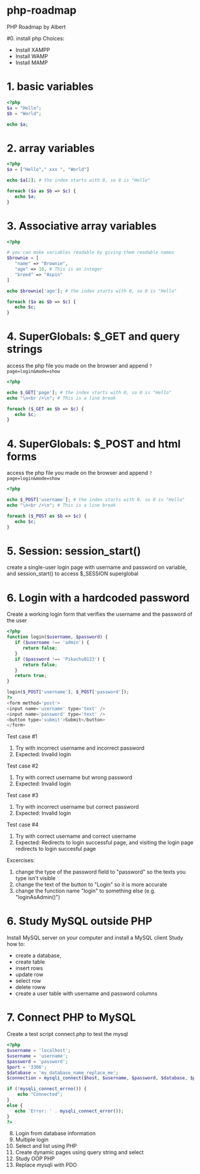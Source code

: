 # php-roadmap
PHP Roadmap by Albert

#0. install php
Choices:
* Install XAMPP
* Install WAMP
* Install MAMP


# 1. basic variables
```php
<?php
$a = "Hello";
$b = "World";

echo $a;
```


# 2. array variables
```php
<?php
$a = ["Hello"," xxx ", "World"]

echo $a[2]; # the index starts with 0, so 0 is "Hello"

foreach ($a as $b => $c) {
   echo $a;
}
```



# 3. Associative array variables
```php
<?php

# you can make variables readable by giving them readable names
$brownie = [
   "name" => "Brownie",
   "age" => 10, # This is an integer
   "breed" => "Aspin"
]

echo $brownie['age']; # the index starts with 0, so 0 is "Hello"

foreach ($a as $b => $c) {
   echo $c;
}
```

# 4. SuperGlobals: $_GET and query strings
access the php file you made on the browser and append `?page=login&mode=show`

```php
<?php

echo $_GET['page']; # the index starts with 0, so 0 is "Hello"
echo "\n<br />\n"; # This is a line break

foreach ($_GET as $b => $c) {
   echo $c;
}
```



# 4. SuperGlobals: $_POST and html forms
access the php file you made on the browser and append `?page=login&mode=show`

```php
<?php

echo $_POST['username']; # the index starts with 0, so 0 is "Hello"
echo "\n<br />\n"; # This is a line break

foreach ($_POST as $b => $c) {
   echo $c;
}
```

# 5. Session: session_start()
create a single-user login page with username and password on variable, and session_start() to access $_SESSION superglobal

# 6. Login with a hardcoded password
Create a working login form that verifies the username and the password of the user

```php
<?php
function login($username, $password) {
   if ($username !== 'admin') {
      return false;
   }
   if ($password !== 'Pikachu0123') {
      return false;
   }
   return true;
}

login($_POST['username'], $_POST['password']);
?>
<form method='post'>
<input name='username' type='text' />
<input name='password' type='text' /> 
<button type='submit'>Submit</button>
</form>
```

Test case #1
1. Try with incorrect username and incorrect password
2. Expected: Invalid login

Test case #2
1. Try with correct username but wrong password
2. Expected: Invalid login

Test case #3
1. Try with incorrect username but correct password
2. Expected: Invalid login


Test case #4
1. Try with correct username and correct username
2. Expected: Redirects to login successful page, and visiting the login page redirects to login succesful page

Excercises:
1. change the type of the password field to "password" so the texts you type isn't visible
2. change the text of the button to "Login" so it is more accurate
3. change the function name "login" to something else (e.g. "loginAsAdmin()")

# 6. Study MySQL outside PHP
Install MySQL server on your computer and install a MySQL client
Study how to:
  * create a database,
  * create table
  * insert rows
  * update row
  * select row
  * delete roww
  * create a user table with username and password columns

# 7. Connect PHP to MySQL
Create a test script connect.php to test the mysql

```php
<?php
$username = 'localhost';
$username = 'username';
$password = 'password';
$port = '3306';
$database = 'my_database_name_replace_me';
$connection = mysqli_connect($host, $username, $password, $database, $port);

if (!mysqli_connect_errno()) {
    echo "Connected";
}
else {
   echo 'Error: ' . mysqli_connect_error());
}
?>
```

8. Login from database information
9. Multiple login
10. Select and list using PHP
11. Create dynamic pages using query string and select
12. Study OOP PHP
13. Replace mysqli with PDO
